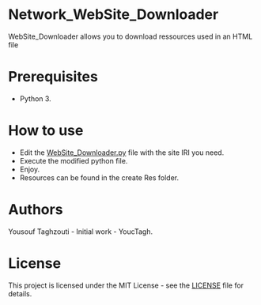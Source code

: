 # Network_WebSite_Downloader
WebSite_Downloader allows you to download ressources used in an HTML file

# Prerequisites
* Python 3.

# How to use
  * Edit the [WebSite_Downloader.py](./WebSite_Downloader.py) file with the site IRI you need. 
  * Execute the modified python file. 
  * Enjoy.
  * Resources can be found in the create Res folder.

# Authors
Yousouf Taghzouti - Initial work - YoucTagh.

# License
This project is licensed under the MIT License - see the [LICENSE](./LICENSE) file for details.
